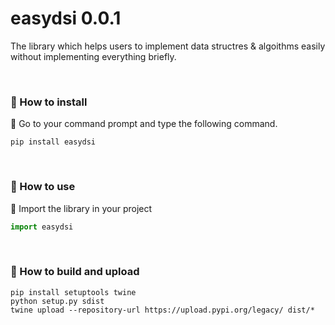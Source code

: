 # easydsi 0.0.1

The library which helps users to implement data structres & algoithms easily without implementing everything briefly.

<br />

### 🌟 How to install
💫 Go to your command prompt and type the following command.
```
pip install easydsi
```
<br />

### 🌟 How to use
💫 Import the library in your project
```python
import easydsi
```
<br />

### 🌟 How to build and upload
```
pip install setuptools twine
python setup.py sdist
twine upload --repository-url https://upload.pypi.org/legacy/ dist/*
```